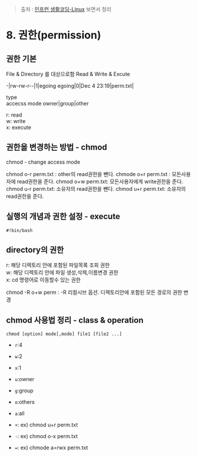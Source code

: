 > 출처 : [인프런 생활코딩-Linux](https://inflearn.com) 보면서 정리

# 8. 권한(permission)
## 권한 기본
File & Directory 를 대상으로함
Read & Write & Excute

-|rw-rw-r--|1|egoing egoing|0|Dec 4 23:19|perm.txt|

type  
accecss mode owner|group|other 

r: read  
w: write  
x: execute  

## 권한을 변경하는 방법 - chmod
chmod - change access mode

chmod o-r perm.txt : other의 read권한을 뺀다.
chmode o+r perm.txt : 모든사용자에 read권한을 준다.
chmod o+w perm.txt: 모든사용자에게 write권한을 준다.
chmod u-r perm.txt: 소유자의 read권한을 뺀다.
chmod u+r perm.txt: 소유자의 read권한을 준다.

## 실행의 개념과 권한 설정 - execute
`#!bin/bash`

## directory의 권한
r: 해당 디렉토리 안에 포함된 파일목록 조회 권한  
w: 해당 디렉토리 안에 파일 생성,삭제,이름변경 권한  
x: cd 명령어로 이동할수 있는 권한  

chmod -R o+w perm : -R 리컬시브 옵션. 디렉토리안에 포함된 모든 경로의 권한 변경

## chmod 사용법 정리 - class & operation
`chmod [option] mode[,mode] file1 [file2 ...] `

- `r`:4  
- `w`:2  
- `x`:1  


- `u`:owner
- `g`:group
- `o`:others
- `a`:all


- `+`: ex) chmod u+r perm.txt
- `-`: ex) chmod o-x perm.txt
- `=`: ex) chmode a=rwx perm.txt